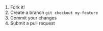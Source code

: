 1. Fork it!
2. Create a branch `git checkout my-feature`
3. Commit your changes
4. Submit a pull request